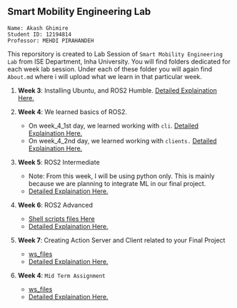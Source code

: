 ## Smart Mobility Engineering Lab

```
Name: Akash Ghimire
Student ID: 12194814
Professor: MEHDI PIRAHANDEH
```
This reporsitory is created to Lab Session of `Smart Mobility Engineering Lab` from ISE Department, Inha University. You will find folders dedicated for each week lab session. Under each of these folder you will again find `About.md` where i will upload what we learn in that particular week. 


1. **Week 3**: Installing  Ubuntu, and ROS2 Humble. [Detailed Explaination Here.](week3/about.md)


2. **Week 4**: We learned basics of ROS2.
    - On week_4_1st day, we learned working with `cli`.  [Detailed Explaination Here.](week4/cli_tools/about.md)
    - On week_4_2nd day, we learned working with `clients.`   [Detailed Explaination Here.](week4/client_libraries/about.md)

3. **Week 5**: ROS2 Intermediate
    - Note: From this week, I will be using python only. This is mainly because we are planning to integrate ML in our final project.
    - [Detailed Explaination Here.](week5/about.md)



3. **Week 6**: ROS2 Advanced
    - [Shell scripts files Here](week6/shell_files/ )
    - [Detailed Explaination Here.](week6/about.md)

3. **Week 7**: Creating Action Server and Client related to your Final Project
    - [ws_files](week7/w7_ws/ )
    - [Detailed Explaination Here.](week7/about.md)

3. **Week 4**: ``Mid Term Assignment``
    - [ws_files](week_8_mid_term/ros2_midterm_ws/ )
    - [Detailed Explaination Here.](week7/Readme.md)
    